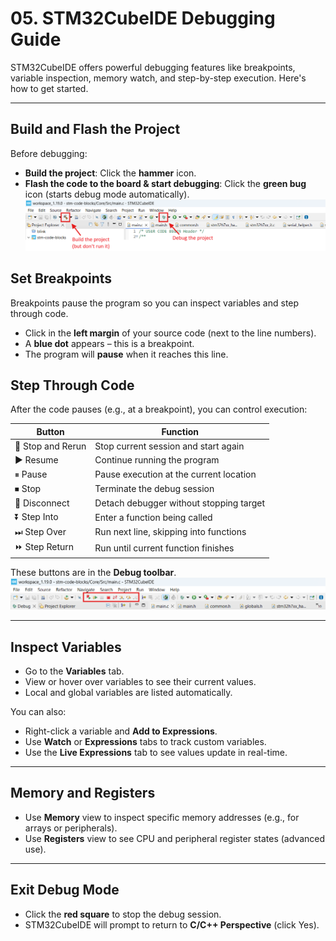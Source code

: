# 05. STM32CubeIDE Debugging Guide

STM32CubeIDE offers powerful debugging features like breakpoints, variable inspection, memory watch, and step-by-step execution. Here's how to get started.

---

## Build and Flash the Project

Before debugging:

- **Build the project**: Click the **hammer** icon.
- **Flash the code to the board & start debugging**: Click the **green bug** icon (starts debug mode automatically).
![Building and starting the debugger](Media\building_and_debugging_1.png)


## Set Breakpoints

Breakpoints pause the program so you can inspect variables and step through code.

- Click in the **left margin** of your source code (next to the line numbers).
- A **blue dot** appears – this is a breakpoint.
- The program will **pause** when it reaches this line.


## Step Through Code

After the code pauses (e.g., at a breakpoint), you can control execution:

| Button            | Function                                |
| ----------------- | --------------------------------------- |
| 🔄 Stop and Rerun | Stop current session and start again    |
| ▶ Resume          | Continue running the program            |
| ⏸ Pause           | Pause execution at the current location |
| ⏹ Stop            | Terminate the debug session             |
| 🔌 Disconnect     | Detach debugger without stopping target |
| ⏬ Step Into       | Enter a function being called           |
| ⏭ Step Over       | Run next line, skipping into functions  |
| ⏩ Step Return     | Run until current function finishes     |

These buttons are in the **Debug toolbar**.
![Buttons for stepping through code](Media\debugger_code_stepping.png)

---

## Inspect Variables

- Go to the **Variables** tab.
- View or hover over variables to see their current values.
- Local and global variables are listed automatically.

You can also:

- Right-click a variable and **Add to Expressions**.
- Use **Watch** or **Expressions** tabs to track custom variables.
- Use the **Live Expressions** tab to see values update in real-time.

---

## Memory and Registers

- Use **Memory** view to inspect specific memory addresses (e.g., for arrays or peripherals).
- Use **Registers** view to see CPU and peripheral register states (advanced use).

---

## Exit Debug Mode

- Click the **red square** to stop the debug session.
- STM32CubeIDE will prompt to return to **C/C++ Perspective** (click Yes).
